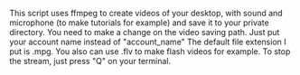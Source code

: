 This script uses ffmpeg to create videos of your desktop, with sound and microphone (to make tutorials for example) and save it to your private directory.
You need to make a change on the video saving path. Just put your account name instead of "account_name"
The default file extension I put is .mpg. You also can use .flv to make flash videos for example.
To stop the stream, just press "Q" on your terminal.
